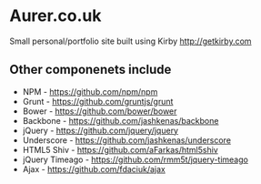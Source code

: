 # Aurer.co.uk

Small personal/portfolio site built using Kirby <http://getkirby.com>

## Other componenets include

* NPM - https://github.com/npm/npm
* Grunt - https://github.com/gruntjs/grunt
* Bower - https://github.com/bower/bower
* Backbone - https://github.com/jashkenas/backbone
* jQuery - https://github.com/jquery/jquery
* Underscore - https://github.com/jashkenas/underscore
* HTML5 Shiv - https://github.com/aFarkas/html5shiv
* jQuery Timeago - https://github.com/rmm5t/jquery-timeago
* Ajax - https://github.com/fdaciuk/ajax
